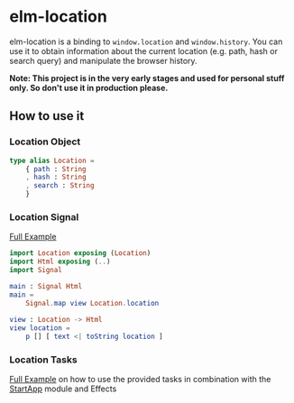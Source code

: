 # elm-location

elm-location is a binding to `window.location` and
`window.history`. You can use it to obtain information about the
current location (e.g. path, hash or search query) and manipulate the
browser history.

**Note: This project is in the very early stages and used for personal
 stuff only. So don't use it in production please.**

## How to use it

### Location Object

```elm
type alias Location =
    { path : String
    , hash : String
    , search : String
    }
```

### Location Signal

[Full Example](./examples/LocationSignal.elm)

```elm
import Location exposing (Location)
import Html exposing (..)
import Signal

main : Signal Html
main =
    Signal.map view Location.location
    
view : Location -> Html
view location =
    p [] [ text <| toString location ]
```

### Location Tasks

[Full Example](./examples/LocationTask.elm) on how to use the provided
tasks in combination with the
[StartApp](https://github.com/evancz/start-app) module and Effects

